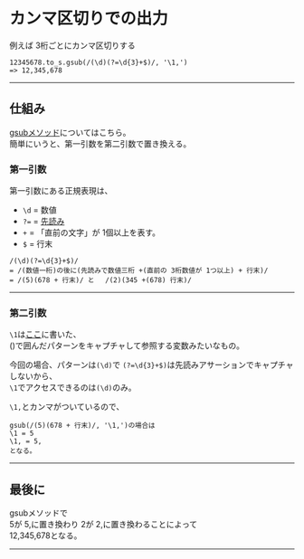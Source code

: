 # カンマ区切りでの出力
例えば 3桁ごとにカンマ区切りする
~~~
12345678.to_s.gsub(/(\d)(?=\d{3}+$)/, '\1,')
=> 12,345,678
~~~
***

## 仕組み
[gsubメソッド](https://github.com/Tarara33/TIL/blob/main/Ruby/%E3%83%A1%E3%82%BD%E3%83%83%E3%83%89/%E5%8D%98%E4%BD%93/gsub.md#gsub)についてはこちら。  
簡単にいうと、第一引数を第二引数で置き換える。

### 第一引数
第一引数にある正規表現は、  
- `\d` = 数値  
- `?=` = [先読み](https://github.com/Tarara33/TIL/blob/main/%E6%AD%A3%E8%A6%8F%E8%A1%A8%E7%8F%BE/%E5%85%88%E8%AA%AD%E3%81%BF%E3%83%BB%E5%BE%8C%E8%AA%AD%E3%81%BF.md#%E5%85%88%E8%AA%AD%E3%81%BF)
- `+` = 「直前の文字」が 1個以上を表す。
- `$` = 行末
~~~
/(\d)(?=\d{3}+$)/
= /(数値一桁)の後に(先読みで数値三桁 +(直前の 3桁数値が 1つ以上) + 行末)/
= /(5)(678 + 行末)/ と 　/(2)(345 +(678) 行末)/
~~~
***

### 第二引数
`\1`は[ここ](https://github.com/Tarara33/TIL/blob/main/%E6%AD%A3%E8%A6%8F%E8%A1%A8%E7%8F%BE/%E3%83%A1%E3%83%A2/%5C1.md)に書いた、  
()で囲んだパターンをキャプチャして参照する変数みたいなもの。  

今回の場合、パターンは`(\d)`で `(?=\d{3}+$)`は先読みアサーションでキャプチャしないから、  
`\1`でアクセスできるのは`(\d)`のみ。  

`\1,`とカンマがついているので、
~~~
gsub(/(5)(678 + 行末)/, '\1,')の場合は
\1 = 5  
\1, = 5,  
となる。
~~~
***

## 最後に
gsubメソッドで   
5が 5,に置き換わり
2が 2,に置き換わることによって  
12,345,678となる。
***
